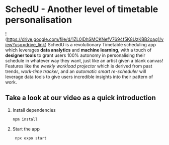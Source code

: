 # SchedU - Another level of timetable personalisation
! (https://drive.google.com/file/d/1ZL0lDhSMCKNefV7694f5K8UzKBB2oag1/view?usp=drive_link)
SchedU is a revolutionary Timetable scheduling app which leverages **data analytics** and **machine learning**, with a touch of **designer tools** to grant users 100% autonomy in personalising their schedule in whatever way they want, just like an artist given a blank canvas! Features like the *weekly workload projector* which is derived from past trends, *work-time tracker*, and an *automatic smart re-scheduler* will leverage data tools to give users incredible insights into their pattern of work.

## Take a look at our video as a quick introduction

1. Install dependencies

   ```bash
   npm install
   ```

2. Start the app

   ```bash
    npx expo start
   ```


